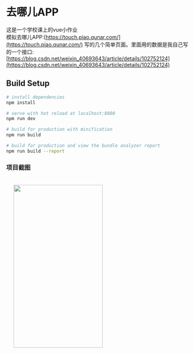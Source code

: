 
# 去哪儿APP       
这是一个学校课上的vue小作业                                                                           
模拟去哪儿APP:[https://touch.piao.qunar.com/](https://touch.piao.qunar.com/) 写的几个简单页面。里面用的数据是我自己写的一个接口:[https://blog.csdn.net/weixin_40693643/article/details/102752124](https://blog.csdn.net/weixin_40693643/article/details/102752124)

## Build Setup

``` bash
# install dependencies
npm install

# serve with hot reload at localhost:8080
npm run dev

# build for production with minification
npm run build

# build for production and view the bundle analyzer report
npm run build --report
```
### 项目截图
<img src="" width="240" height="440" hspace="20" vspace="20"/>

